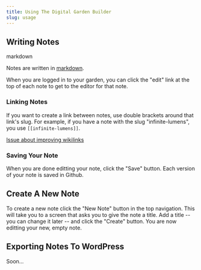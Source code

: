 ```yaml
---
title: Using The Digital Garden Builder 
slug: usage
---
```

 ## Writing Notes

markdown
  
Notes are written in [markdown](https://docs.github.com/en/free-pro-team@latest/github/writing-on-github/basic-writing-and-formatting-syntax).

When you are logged in to your garden, you can click the "edit" link at the top of each note to get to the editor for that note.

### Linking Notes

If you want to create a link between notes, use double brackets around that link's slug. For example, if you have a note with the slug "infinite-lumens", you use `[[infinite-lumens]]`.

[Issue about improving wikilinks](https://github.com/Shelob9/digitial-garden-builder/issues/13)

### Saving Your Note

When you are done editting your note, click the "Save" button. Each version of your note is saved in Github.

## Create A New Note

To create a new note click the "New Note" button in the top navigation. This will take you to a screen that asks you to give the note a title. Add a title -- you can change it later -- and click the "Create" button. You are now editting your new, empty note.

## Exporting Notes To WordPress

Soon...
